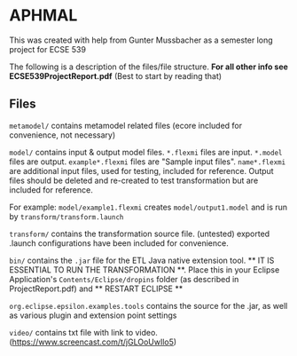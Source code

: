 # APHMAL
This was created with help from Gunter Mussbacher as a semester long project for ECSE 539


The following is a description of the files/file structure.
**For all other info see ECSE539ProjectReport.pdf** (Best to start by reading that)

## Files
`metamodel/` contains metamodel related files (ecore included for convenience, not necessary)

`model/` contains input & output model files. `*.flexmi` files are input. `*.model` files are output. `example*.flexmi` files are "Sample input files". `name*.flexmi` are additional input files, used for testing, included for reference. Output files should be deleted and re-created to test transformation but are included for reference.

For example:
`model/example1.flexmi` creates `model/output1.model` and is run by `transform/transform.launch`


`transform/` contains the transformation source file. (untested) exported .launch configurations have been included for convenience.

`bin/` contains the `.jar` file for the ETL Java native extension tool. ** IT IS ESSENTIAL TO RUN THE TRANSFORMATION **. Place this in your Eclipse Application's `Contents/Eclipse/dropins` folder (as described in ProjectReport.pdf) and ** RESTART ECLIPSE **

`org.eclipse.epsilon.examples.tools` contains the source for the .jar, as well as various plugin and extension point settings

`video/` contains txt file with link to video. (https://www.screencast.com/t/jGLOoUwIlo5)
